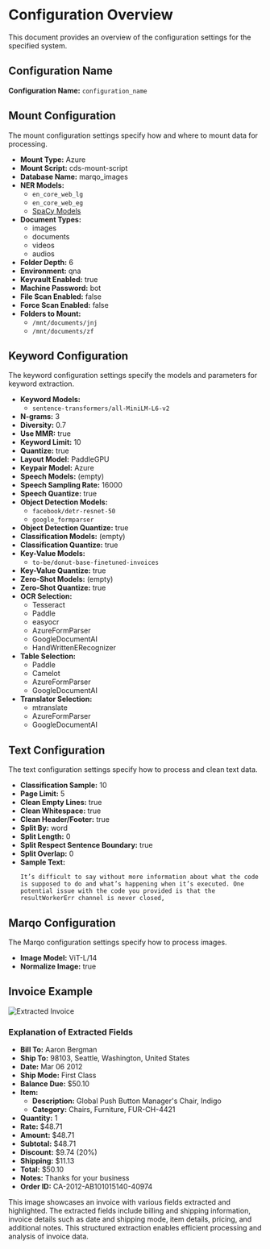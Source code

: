 # Configuration Overview

This document provides an overview of the configuration settings for the specified system.

## Configuration Name
**Configuration Name:** `configuration_name`

## Mount Configuration
The mount configuration settings specify how and where to mount data for processing.

- **Mount Type:** Azure
- **Mount Script:** cds-mount-script
- **Database Name:** marqo_images
- **NER Models:**
  - `en_core_web_lg`
  - `en_core_web_eg`
  - [SpaCy Models](https://spacy.io/usage/models)
- **Document Types:**
  - images
  - documents
  - videos
  - audios
- **Folder Depth:** 6
- **Environment:** qna
- **Keyvault Enabled:** true
- **Machine Password:** bot
- **File Scan Enabled:** false
- **Force Scan Enabled:** false
- **Folders to Mount:**
  - `/mnt/documents/jnj`
  - `/mnt/documents/zf`

## Keyword Configuration
The keyword configuration settings specify the models and parameters for keyword extraction.

- **Keyword Models:**
  - `sentence-transformers/all-MiniLM-L6-v2`
- **N-grams:** 3
- **Diversity:** 0.7
- **Use MMR:** true
- **Keyword Limit:** 10
- **Quantize:** true
- **Layout Model:** PaddleGPU
- **Keypair Model:** Azure
- **Speech Models:** (empty)
- **Speech Sampling Rate:** 16000
- **Speech Quantize:** true
- **Object Detection Models:**
  - `facebook/detr-resnet-50`
  - `google_formparser`
- **Object Detection Quantize:** true
- **Classification Models:** (empty)
- **Classification Quantize:** true
- **Key-Value Models:**
  - `to-be/donut-base-finetuned-invoices`
- **Key-Value Quantize:** true
- **Zero-Shot Models:** (empty)
- **Zero-Shot Quantize:** true
- **OCR Selection:**
  - Tesseract
  - Paddle
  - easyocr
  - AzureFormParser
  - GoogleDocumentAI
  - HandWrittenERecognizer
- **Table Selection:**
  - Paddle
  - Camelot
  - AzureFormParser
  - GoogleDocumentAI
- **Translator Selection:**
  - mtranslate
  - AzureFormParser
  - GoogleDocumentAI

## Text Configuration
The text configuration settings specify how to process and clean text data.

- **Classification Sample:** 10
- **Page Limit:** 5
- **Clean Empty Lines:** true
- **Clean Whitespace:** true
- **Clean Header/Footer:** true
- **Split By:** word
- **Split Length:** 0
- **Split Respect Sentence Boundary:** true
- **Split Overlap:** 0
- **Sample Text:**
  ```plaintext
  It’s difficult to say without more information about what the code is supposed to do and what’s happening when it’s executed. One potential issue with the code you provided is that the resultWorkerErr channel is never closed,

## Marqo Configuration
The Marqo configuration settings specify how to process images.

- **Image Model:** ViT-L/14
- **Normalize Image:** true

## Invoice Example

![Extracted Invoice](Invoice_img.png)

### Explanation of Extracted Fields

- **Bill To:** Aaron Bergman
- **Ship To:** 98103, Seattle, Washington, United States
- **Date:** Mar 06 2012
- **Ship Mode:** First Class
- **Balance Due:** $50.10
- **Item:** 
  - **Description:** Global Push Button Manager's Chair, Indigo
  - **Category:** Chairs, Furniture, FUR-CH-4421
- **Quantity:** 1
- **Rate:** $48.71
- **Amount:** $48.71
- **Subtotal:** $48.71
- **Discount:** $9.74 (20%)
- **Shipping:** $11.13
- **Total:** $50.10
- **Notes:** Thanks for your business
- **Order ID:** CA-2012-AB101015140-40974

This image showcases an invoice with various fields extracted and highlighted. The extracted fields include billing and shipping information, invoice details such as date and shipping mode, item details, pricing, and additional notes. This structured extraction enables efficient processing and analysis of invoice data.